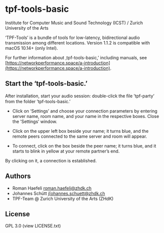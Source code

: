 # tpf-tools-basic
Institute for Computer Music and Sound Technology (ICST) / Zurich University of the Arts


‘TPF-Tools’ is a bundle of tools for low-latency, bidirectional audio transmission among different locations. Version 1.1.2 is compatible with macOS 10.14+ (only Intel).

For further information about ‚tpf-tools-basic,’ including manuals, see [https://networkperformance.space/a-introduction](https://networkperformance.space/a-introduction).

## Start the ‘tpf-tools-basic.’


After installation, start your audio session: double-click the ﬁle ’tpf-party’ from the folder ’tpf-tools-basic.’

- Click on ‘Settings’ and choose your connection parameters by entering server name, room name, and your name in the respective boxes. Close the ’Settings’ window.

- Click on the upper left box beside your name; it turns blue, and the remote peers connected to the same server and room will appear.

- To connect, click on the box beside the peer name; it turns blue, and it starts to blink in yellow at your remote partner’s end.

By clicking on it, a connection is established.

## Authors

- Roman Haefeli [roman.haefeli@zhdk.ch](mailto:roman.haefeli@zhdk.ch)
- Johannes Schütt j[ohannes.schuett@zhdk.ch
- TPF-Team @ Zurich University of the Arts (ZHdK)

## License


GPL 3.0 (view LICENSE.txt)

